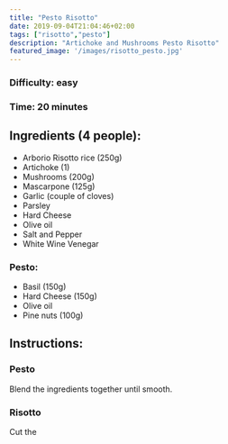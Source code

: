 ```yaml
---
title: "Pesto Risotto"
date: 2019-09-04T21:04:46+02:00
tags: ["risotto","pesto"]
description: "Artichoke and Mushrooms Pesto Risotto"
featured_image: '/images/risotto_pesto.jpg'
---
```


### Difficulty: easy
### Time: 20 minutes


## Ingredients (4 people):
- Arborio Risotto rice (250g)
- Artichoke (1)
- Mushrooms (200g)
- Mascarpone (125g)
- Garlic (couple of cloves)
- Parsley 
- Hard Cheese
- Olive oil
- Salt and Pepper
- White Wine Venegar

### Pesto:
- Basil (150g)
- Hard Cheese (150g)
- Olive oil
- Pine nuts (100g)


## Instructions:

### Pesto
Blend the ingredients together until smooth.

### Risotto
Cut the




